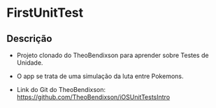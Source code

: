 # FirstUnitTest

## Descrição

* Projeto clonado do TheoBendixson para aprender sobre Testes de Unidade.

* O app se trata de uma simulação da luta entre Pokemons. 

* Link do Git do TheoBendixson: https://github.com/TheoBendixson/iOSUnitTestsIntro
